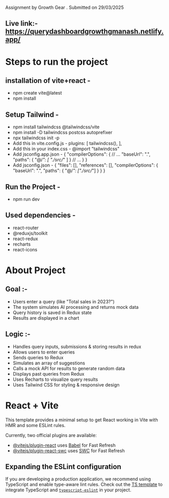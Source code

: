 Assignment by Growth Gear . Submitted on 29/03/2025

## Live link:- https://querydashboardgrowthgmanash.netlify.app/

# Steps to run the project 
## installation of vite+react -
- npm create vite@latest
- npm install

## Setup Tailwind -
- npm install tailwindcss @tailwindcss/vite
- npm install -D tailwindcss postcss autoprefixer
- npx tailwindcss init -p
- Add this in vite.config.js - 
plugins: [
        tailwindcss(),
    ],
- Add this in your index.css -
    @import "tailwindcss"
- Add jsconfig.app.json -
    {
    "compilerOptions": {
      // ...
      "baseUrl": ".",
      "paths": {
        "@/*": [
          "./src/*"
        ]
      }
      // ...
    }
  }
- Add jsconfig.json -
    {
    "files": [],
    "references": [],
    "compilerOptions": {
      "baseUrl": ".",
      "paths": {
        "@/*": ["./src/*"]
      }
    }
  }

## Run the Project -
- npm run dev

## Used dependencies -
- react-router
- @reduxjs/toolkit
- react-redux
- recharts
- react-icons

# About Project
## Goal :-
- Users enter a query (like "Total sales in 2023?")
- The system simulates AI processing and returns mock data
- Query history is saved in Redux state
- Results are displayed in a chart

## Logic :-
- Handles query inputs, submissions & storing results in redux
- Allows users to enter queries
- Sends queries to Redux
- Simulates an array of suggestions
- Calls a mock API for results to generate random data
- Displays past queries from Redux
- Uses Recharts to visualize query results
- Uses Tailwind CSS for styling & responsive design

# React + Vite

This template provides a minimal setup to get React working in Vite with HMR and some ESLint rules.

Currently, two official plugins are available:

- [@vitejs/plugin-react](https://github.com/vitejs/vite-plugin-react/blob/main/packages/plugin-react/README.md) uses [Babel](https://babeljs.io/) for Fast Refresh
- [@vitejs/plugin-react-swc](https://github.com/vitejs/vite-plugin-react-swc) uses [SWC](https://swc.rs/) for Fast Refresh

## Expanding the ESLint configuration

If you are developing a production application, we recommend using TypeScript and enable type-aware lint rules. Check out the [TS template](https://github.com/vitejs/vite/tree/main/packages/create-vite/template-react-ts) to integrate TypeScript and [`typescript-eslint`](https://typescript-eslint.io) in your project.

